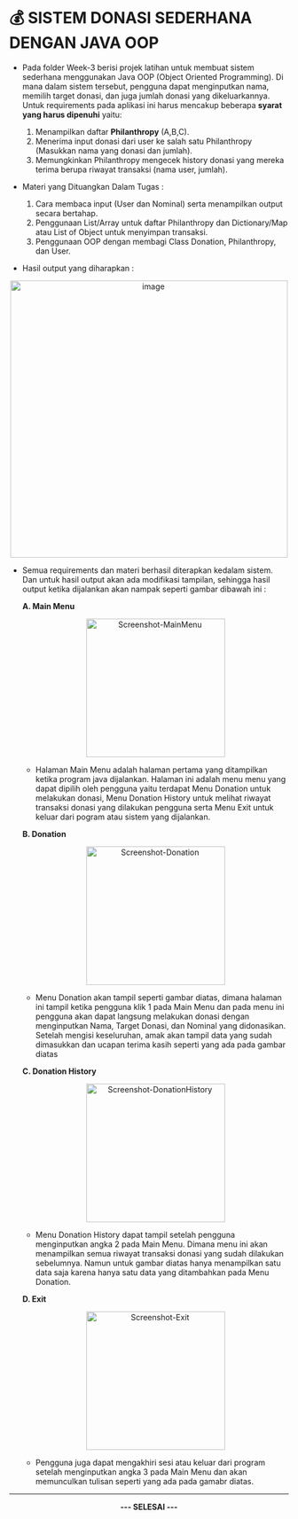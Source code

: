 # 💰 SISTEM DONASI SEDERHANA DENGAN JAVA OOP

- Pada folder Week-3 berisi projek latihan untuk membuat sistem sederhana menggunakan Java OOP (Object Oriented Programming). Di mana dalam sistem tersebut, pengguna dapat menginputkan nama, memilih target donasi, dan juga jumlah donasi yang dikeluarkannya. Untuk requirements pada aplikasi ini harus mencakup beberapa **syarat yang harus dipenuhi** yaitu:
  
  1. Menampilkan daftar **Philanthropy** (A,B,C).
  2. Menerima input donasi dari user ke salah satu Philanthropy (Masukkan nama yang donasi dan jumlah).
  3. Memungkinkan Philanthropy mengecek history donasi yang mereka terima berupa riwayat transaksi (nama user, jumlah).
 
- Materi yang Dituangkan Dalam Tugas :

  1. Cara membaca input (User dan Nominal) serta menampilkan output secara bertahap.
  2. Penggunaan List/Array untuk daftar Philanthropy dan Dictionary/Map atau List of Object untuk menyimpan transaksi.
  3. Penggunaan OOP dengan membagi Class Donation, Philanthropy, dan User.

- Hasil output yang diharapkan :
 
<p align="center">
  <img src="https://github.com/user-attachments/assets/4906f6bd-d34e-486e-afe0-c66965e5cef9" alt="image" width="500">
</p>
 
- Semua requirements dan materi berhasil diterapkan kedalam sistem. Dan untuk hasil output akan ada modifikasi tampilan, sehingga hasil output ketika dijalankan akan nampak seperti gambar dibawah ini :

  **A. Main Menu**
  <p align="center">
    <img src="https://github.com/user-attachments/assets/dfc90f5a-4be8-4bb3-9690-2bf3fe529d14" alt="Screenshot-MainMenu" width="250">
  </p>

    - Halaman Main Menu adalah halaman pertama yang ditampilkan ketika program java dijalankan. Halaman ini adalah menu menu yang dapat dipilih oleh pengguna yaitu terdapat Menu Donation untuk melakukan donasi, Menu Donation History untuk melihat riwayat transaksi donasi yang dilakukan pengguna serta Menu Exit untuk keluar dari pogram atau sistem yang dijalankan.

  **B. Donation**
  <p align="center">
    <img src="https://github.com/user-attachments/assets/e4c03c05-b522-46d9-bcab-bab16454d188" alt="Screenshot-Donation" width="250">
  </p>

    - Menu Donation akan tampil seperti gambar diatas, dimana halaman ini tampil ketika pengguna klik 1 pada Main Menu dan pada menu ini pengguna akan dapat langsung melakukan donasi dengan menginputkan Nama, Target Donasi, dan Nominal yang didonasikan. Setelah mengisi keseluruhan, amak akan tampil data yang sudah dimasukkan dan ucapan terima kasih seperti yang ada pada gambar diatas

  **C. Donation History**
  <p align="center">
    <img src="https://github.com/user-attachments/assets/88c979f0-1769-4498-b2f7-4fd1805b9329" alt="Screenshot-DonationHistory" width="250">
  </p>

    - Menu Donation History dapat tampil setelah pengguna menginputkan angka 2 pada Main Menu. Dimana menu ini akan menampilkan semua riwayat transaksi donasi yang sudah dilakukan sebelumnya. Namun untuk gambar diatas hanya menampilkan satu data saja karena hanya satu data yang ditambahkan pada Menu Donation.  

  **D. Exit**
  <p align="center">
    <img src="https://github.com/user-attachments/assets/d5e64b6d-80e3-47b6-828e-3b4d227cf352" alt="Screenshot-Exit" width="250">
  </p>

    - Pengguna juga dapat mengakhiri sesi atau keluar dari program setelah menginputkan angka 3 pada Main Menu dan akan memunculkan tulisan seperti yang ada pada gamabr diatas.

---
<p align="center"><strong>--- SELESAI ---</strong></p>










